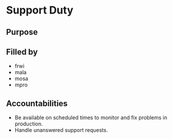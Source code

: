 # Support Duty

## Purpose

## Filled by

- frwi
- mala
- mosa
- mpro

## Accountabilities

- Be available on scheduled times to monitor and fix problems in production.
- Handle unanswered support requests.
